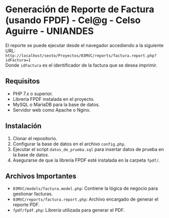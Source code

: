 # Generación de Reporte de Factura (usando FPDF) - Cel@g - Celso Aguirre - UNIANDES

El reporte se puede ejecutar desde el navegador accediendo a la siguiente URL:  
`http://localhost/sexto/Proyectos/03MVC/reports/factura.report.php?idFactura=1`  
Donde `idFactura` es el identificador de la factura que se desea imprimir.

## Requisitos

- PHP 7.x o superior.
- Librería FPDF instalada en el proyecto.
- MySQL o MariaDB para la base de datos.
- Servidor web como Apache o Nginx.

## Instalación

1. Clonar el repositorio.
2. Configurar la base de datos en el archivo `config.php`.
3. Ejecutar el script `datos_de_prueba.sql` para insertar datos de prueba en la base de datos.
4. Asegurarse de que la librería FPDF esté instalada en la carpeta `fpdf/`.

## Archivos Importantes

- `03MVC/models/factura.model.php`: Contiene la lógica de negocio para gestionar facturas.
- `03MVC/reports/factura.report.php`: Archivo encargado de generar el reporte PDF.
- `fpdf/fpdf.php`: Librería utilizada para generar el PDF.